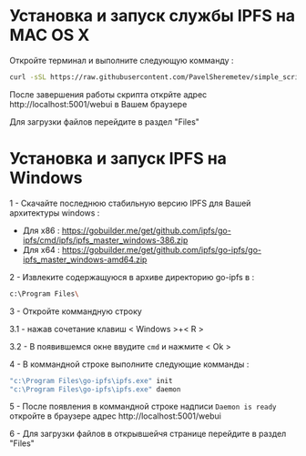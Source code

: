 # Установка и запуск службы IPFS на MAC OS X
Откройте терминал и выполните следующую комманду :
```bash
curl -sSL https://raw.githubusercontent.com/PavelSheremetev/simple_scripts_ipfs/master/macos.ipfs.sh | bash
```
После завершения работы скрипта открйте адрес http://localhost:5001/webui в Вашем браузере

Для загрузки файлов перейдите в раздел "Files" 

# Установка и запуск IPFS на Windows
1 - Скачайте последнюю стабильную версию IPFS для Вашей архитектуры windows :
* Для x86 :
https://gobuilder.me/get/github.com/ipfs/go-ipfs/cmd/ipfs/ipfs_master_windows-386.zip
* Для x64 :
https://gobuilder.me/get/github.com/ipfs/go-ipfs/go-ipfs_master_windows-amd64.zip

2 - Извлеките содержащуюся в архиве директорию go-ipfs в :
```bash
c:\Program Files\
```

3 - Откройте коммандную строку 

  3.1 - нажав сочетание клавиш < Windows >+< R > 
  
  3.2 - В появившемся окне ввудите ``` cmd ``` и нажмите < Ok >

4 - В коммандной строке выполните следующие комманды :

```bash
"c:\Program Files\go-ipfs\ipfs.exe" init 
"c:\Program Files\go-ipfs\ipfs.exe" daemon 
```
5 - После появления в коммандной строке надписи ```Daemon is ready``` откройте в браузере адрес http://localhost:5001/webui

6 - Для загрузки файлов в открывшейчя странице перейдите в раздел "Files" 

